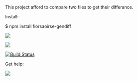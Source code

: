 This project afford to compare two files to get their differance.

Install:

$ npm install fiorsaoirse-gendiff

<a href="https://codeclimate.com/github/fiorsaoirse/project-lvl2-s401/maintainability"><img src="https://api.codeclimate.com/v1/badges/8c745c756ba3e996c326/maintainability" /></a>

<a href="https://codeclimate.com/github/fiorsaoirse/project-lvl2-s401/test_coverage"><img src="https://api.codeclimate.com/v1/badges/8c745c756ba3e996c326/test_coverage" /></a>

[![Build Status](https://travis-ci.com/fiorsaoirse/gendiff.svg?branch=master)](https://travis-ci.com/fiorsaoirse/gendiff)

Get help:

<a href="https://asciinema.org/a/RQHyk09PReM4vV43v6ZFNAZEt" target="_blank"><img src="https://asciinema.org/a/RQHyk09PReM4vV43v6ZFNAZEt.svg" /></a>
